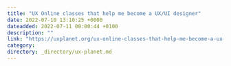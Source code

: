 ```yaml
---
title: "UX Online classes that help me become a UX/UI designer"
date: 2022-07-10 13:10:25 +0000
dateadded: 2022-07-11 00:00:44 +0100
description: ""
link: "https://uxplanet.org/ux-online-classes-that-help-me-become-a-ux-ui-designer-2c3e236777e8?source=rss----819cc2aaeee0---4"
category:
directory: _directory/ux-planet.md
---
```

